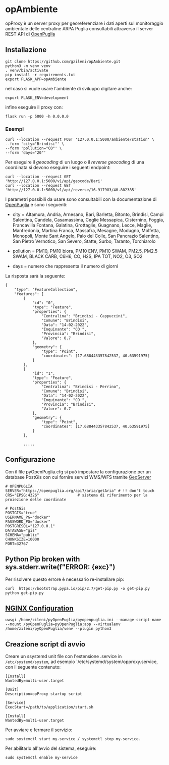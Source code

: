 # opAmbiente

opProxy è un server proxy per georeferenziare i dati aperti sul monitoraggio ambientale delle centraline ARPA Puglia consultabili attraverso il server REST API di [OpenPuglia](https://openpuglia.org/api7)

## Installazione

```
git clone https://github.com/gzileni/opAmbiente.git
python3 -m venv venv
. venv/bin/activate
pip install -r requirements.txt
export FLASK_APP=opAmbiente
```

nel caso si vuole usare l'ambiente di sviluppo digitare anche:

```
export FLASK_ENV=development
```

infine eseguire il proxy con:

```
flask run -p 5000 -h 0.0.0.0
```

### Esempi

```
curl --location --request POST '127.0.0.1:5000/ambiente/station' \
--form 'city="Brindisi"' \
--form 'pollution="CO"' \
--form 'days="20"'
```

Per eseguire il _geocoding_ di un luogo o il _reverse geocoding_ di una coordinata si devono eseguire i seguenti endpoint:

```
curl --location --request GET 'http://127.0.0.1:5000/v1/api/geocode/Bari'
curl --location --request GET 'http://127.0.0.1:5000/v1/api/reverse/16.917983/40.802385'
```

I parametri possibili da usare sono consultabili con la documentazione di [OpenPuglia](https://openpuglia.org/api7) e sono i seguenti:

* city = Altamura, Andria, Arnesano, Bari, Barletta, Bitonto, Brindisi, Campi Salentina, Candela, Casamassima, Ceglie Messapica, Cisternino, Foggia, Francavilla Fontana, Galatina, Grottaglie, Guagnano, Lecce, Maglie, Manfredonia, Martina Franca, Massafra, Mesagne, Modugno, Molfetta, Monopoli, Monte Sant Angelo, Palo del Colle, San Pancrazio Salentino, San Pietro Vernotico, San Severo, Statte, Surbo, Taranto, Torchiarolo

* pollution = PM10, PM10 biora, PM10 ENV, PM10 SWAM, PM2.5, PM2.5 SWAM, BLACK CARB, C6H6, CO, H2S, IPA TOT, NO2, O3, SO2

* days = numero che rappresenta il numero di giorni

La risposta sarà la seguente:

```
{
    "type": "FeatureCollection", 
    "features": [
        {
            "id": "0", 
            "type": "Feature", 
            "properties": {
                "Centralina": "Brindisi - Cappuccini", 
                "Comune": "Brindisi", 
                "Data": "14-02-2022", 
                "Inquinante": "CO ", 
                "Provincia": "Brindisi", 
                "Valore": 0.7
            }, 
            "geometry": {
                "type": "Point", 
                "coordinates": [17.688443357842537, 40.63591975]
            }
        }, 
        {
            "id": "1", 
            "type": "Feature", 
            "properties": {
                "Centralina": "Brindisi - Perrino", 
                "Comune": "Brindisi", 
                "Data": "14-02-2022", 
                "Inquinante": "CO ", 
                "Provincia": "Brindisi", 
                "Valore": 0.7
            }, 
            "geometry": {
                "type": "Point", 
                "coordinates": [17.688443357842537, 40.63591975]
            }
        }, 
        
        .....

```

## Configurazione

Con il file pyOpenPuglia.cfg si può impostare la configurazione per un database PostGis con cui fornire servizi WMS/WFS tramite [GeoServer](http://geoserver.org)

```
# OPENPUGLIA
SERVER="https://openpuglia.org/api7/aria/getAria" # !! don't touch
CRS="EPSG:4326"                 # sistema di riferimento per la proiezione delle coordinate

# PostGis
POSTGIS="true"                
USERNAME_PG="docker"
PASSWORD_PG="docker"
POSTGRESQL="127.0.0.1" 
DATABASE="gis"
SCHEMA="public"
CHUNKSIZE=10000
PORT=32767
```

## Python Pip broken with sys.stderr.write(f"ERROR: {exc}")

Per risolvere questo errore è necessario re-installare pip:

```
curl  https://bootstrap.pypa.io/pip/2.7/get-pip.py -o get-pip.py
python get-pip.py
```

## [NGINX Configuration](https://flask.palletsprojects.com/en/1.1.x/deploying/uwsgi/)

````
uwsgi /home/zileni/pyOpenPuglia/pyopenpuglia.ini --manage-script-name --mount /pyOpenPuglia=pyOpenPuglia:app --virtualenv /home/zileni/pyOpenPuglia/venv --plugin python3
````

## Creazione script di avvio

Creare un ssystemd unit file con l'estensione .service in `/etc/systemd/system`, ad esempio `/etc/systemd/system/opproxy.service, con il seguente contenuto:

```
[Install]
WantedBy=multi-user.target

[Unit]
Description=opProxy startup script

[Service]
ExecStart=/path/to/application/start.sh

[Install]
WantedBy=multi-user.target
```

Per avviare e fermare il servizio:

```
sudo systemctl start my-service / systemctl stop my-service.
```

Per abilitarlo all'avvio del sistema, eseguire:

```
sudo systemctl enable my-service
```
